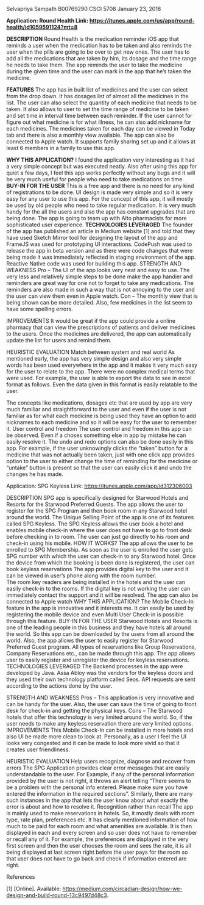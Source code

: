 Selvapriya Sampath
B00769290
CSCI 5708
January 23, 2018

**Application: Round Health 
Link: https://itunes.apple.com/us/app/round-health/id1059591124?mt=8**

**DESCRIPTION**
Round Health is the medication reminder iOS app that reminds a user when the medication has to be taken and also reminds the user when the pills are going to be over to get new ones. The user has to add all the medications that are taken by him, its dosage and the time range he needs to take them. The app reminds the user to take the medicine during the given time and the user can mark in the app that he’s taken the medicine. 

**FEATURES**
 	The app has in built list of medicines and the user can select from the drop down.
 	It has dosages list of almost all the medicines in the list.
 	The user can also select the quantity of each medicine that needs to be taken.
 	It also allows to user to set the time range of medicine to be taken and set time in interval time between each reminder.
 	If the user cannot for figure out what medicine is for what illness, he can also add nickname for each medicines.
 	The medicines taken for each day can be viewed in Today tab and there is also a monthly view available.
 	The app can also be connected to Apple watch.
 	It supports family sharing set up and it allows at least 6 members in a family to use this app.

**WHY THIS APPLICATION?**
I found the application very interesting as it had a very simple concept but was executed neatly. Also after using this app for quiet a few days, I feel this app works perfectly without any bugs and it will be very much useful for people who need to take medications on time. 
**BUY-IN FOR THE USER**
This is a free app and there is no need for any kind of registrations to be done. UI design is made very simple and so it is very easy for any user to use this app. For the concept of this app, it will mostly be used by old people who need to take regular medication. It is very much handy for the all the users and also the app has constant upgrades that are being done. The app is going to team up with Alto pharmacists for more sophisticated user experience. 
**TECHNOLOGIES LEVERAGED**
The founder of the app has published an article in Medium website [1] and told that they have used Sketch Mirror tool for designing the layout of the app and FrameJS was used for prototyping UI interactions.  CodePush was used to release the app in beta version and as there were code changes that were being made it was immediately reflected in staging environment of the app. Reactive Native code was used for building this app. 
STRENGTH AND WEAKNESS
Pro – The UI of the app looks very neat and easy to use. The very less and relatively simple steps to be done make the app handier and reminders are great way for one not to forget to take any medications. The reminders are also made in such a way that is not annoying to the user and the user can view them even in Apple watch.
Con – The monthly view that is being shown can be more detailed. Also, few medicines in the list seem to have some spelling errors.

IMPROVEMENTS 
It would be great if the app could  provide a online pharmacy that can view the prescriptions of patients and deliver medicines to the users. Once the medicines are delivered, the app can automatically update the list for users and remind them. 

HEURISTIC EVALUATION 
Match between system and real world
As mentioned early, the app has very simple design and also very simple words has been used everywhere in the app and it makes it very much easy for the user to relate to the app. There were no complex medical terms that were used. For example, the user is able to export the data to see in excel format as follows. Even the data given in this format is easily relatable to the user. 

The concepts like medications, dosages etc that are used by app are very much familiar and straightforward to the user and even if the user is not familiar as for what each medicine is being used they have an option to add nicknames to each medicine and so it will be easy for the user to remember it.
User control and freedom
The user control and freedom in this app can be observed. Even if a choses something else in app by mistake he can easily resolve it. The undo and redo options can also be done easily in this app. For example, if the user unknowingly clicks the “taken” button for a medicine that was not actually been taken, just with one click app provides option to the user  to either change the time of reminding for the medicine or “untake” button is present so that the user can easily click it and undo the changes he has made. 

Application: SPG Keyless
Link: https://itunes.apple.com/app/id312306003

DESCRIPTION
SPG app is specifically designed for Starwood Hotels and Resorts for the Starwood Preferred Guests. The app allows the user to register for the SPG Program and then book room in any Starwood hotel around the world. The Unique Selling Point of the app is one of its features called SPG Keyless. The SPG Keyless allows the user book a hotel and enables mobile check-in where the user does not have to go to front desk before checking in to room. The user can just go directly to his room and check-in using his mobile.
HOW IT WORKS?
 	The app allows the user to be enrolled to SPG Membership. As soon as the user is enrolled the user gets SPG number with which the user can check-in to any Starwood hotel.
 	Once the device from which the booking is been done is registered, the user can book keyless reservations
 	The app provides digital key to the user and it can be viewed in user’s phone along with the room number.  
 	The room key readers are being installed in the hotels and the user can easily check-in to the rooms.
 	If the digital key is not working the user can immediately contact the support and it will be resolved.
 	The app can also be connected to Apple watch 
WHY THIS APPLICATION?
The Mobile Check-In feature in the app is innovative and it interests me. It can easily be used by registering the mobile device and even Multi User Check-in is possible through this feature.
BUY-IN FOR THE USER
Starwood Hotels and Resorts is one of the leading people in this business and they have hotels all around the world. So this app can be downloaded by the users from all around the world. Also, the app allows the user to easily register for Starwood Preferred Guest program. All types of reservations like Group Reservations, Company Reservations etc., can be made through this app. The app allows user to easily register and unregister the device for keyless reservations.
TECHNOLOGIES LEVERAGED
The Backend processes in the app were developed by Java. Assa Abloy was the vendors for the keyless doors and they used their own technology platform called Seos. API requests are sent according to the actions done by the user. 


STRENGTH AND WEAKNESS
Pros – This application is very innovative and can be handy for the user. Also, the user can save the time of going to front desk for check-in and getting the physical keys.
Cons – The Starwood hotels that offer this technology is very limited around the world. So, if the user needs to make any keyless reservation there are very limited options.
IMPROVEMENTS 
This Mobile Check-In can be installed in more hotels and also UI be made more clean to look at. Personally, as a user I feel the UI looks very congested and it can be made to look more vivid so that it creates user friendliness.

HEURISTIC EVALUATION 
Help users recognize, diagnose and recover from errors
The SPG Application provides clear error messages that are easily understandable to the user. For Example, if any of the personal information provided by the user is not right, it throws an alert telling “There seems to be a problem with the personal info entered. Please make sure you have entered the information in the required sections”. Similarly, there are many such instances in the app that lets the user know about what exactly the error is about and how to resolve it.
Recognition rather than recall
The app is mainly used to make reservations in hotels. So, it mostly deals with room type, rate plan, preferences etc. It has clearly mentioned information of how much to be paid for each room and what amenities are available. It is then displayed in each and every screen and so user does not have to remember or recall any of it. For example, the preferences are displayed in the very first screen and then the user chooses the room and sees the rate, it is all being displayed at last screen right before the user pays for the room so that user does not have to go back and check if information entered are right.

References

[1] 	[Online]. Available: https://medium.com/circadian-design/how-we-design-and-build-round-13c9497d48c3.
	






